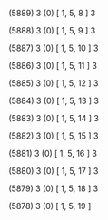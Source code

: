 (5889) 3 (0) [ 1, 5, 8 ] 3 


(5888) 3 (0) [ 1, 5, 9 ] 3 


(5887) 3 (0) [ 1, 5, 10 ] 3 


(5886) 3 (0) [ 1, 5, 11 ] 3 


(5885) 3 (0) [ 1, 5, 12 ] 3 


(5884) 3 (0) [ 1, 5, 13 ] 3 


(5883) 3 (0) [ 1, 5, 14 ] 3 


(5882) 3 (0) [ 1, 5, 15 ] 3 


(5881) 3 (0) [ 1, 5, 16 ] 3 


(5880) 3 (0) [ 1, 5, 17 ] 3 


(5879) 3 (0) [ 1, 5, 18 ] 3 


(5878) 3 (0) [ 1, 5, 19 ]  


